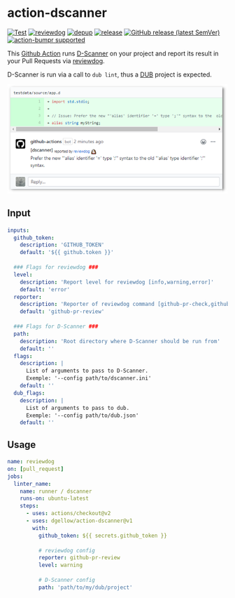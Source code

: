 # action-dscanner

[![Test](https://github.com/dgellow/action-dscanner/workflows/Test/badge.svg)](https://github.com/dgellow/action-dscanner/actions?query=workflow%3ATest)
[![reviewdog](https://github.com/dgellow/action-dscanner/workflows/reviewdog/badge.svg)](https://github.com/dgellow/action-dscanner/actions?query=workflow%3Areviewdog)
[![depup](https://github.com/dgellow/action-dscanner/workflows/depup/badge.svg)](https://github.com/dgellow/action-dscanner/actions?query=workflow%3Adepup)
[![release](https://github.com/dgellow/action-dscanner/workflows/release/badge.svg)](https://github.com/dgellow/action-dscanner/actions?query=workflow%3Arelease)
[![GitHub release (latest SemVer)](https://img.shields.io/github/v/release/dgellow/action-dscanner?logo=github&sort=semver)](https://github.com/dgellow/action-dscanner/releases)
[![action-bumpr supported](https://img.shields.io/badge/bumpr-supported-ff69b4?logo=github&link=https://github.com/haya14busa/action-bumpr)](https://github.com/haya14busa/action-bumpr)

This [Github Action](https://help.github.com/en/actions) runs [D-Scanner](https://github.com/dlang-community/D-Scanner) on your project and report its result in your Pull Requests via [reviewdog](https://github.com/reviewdog/reviewdog).

D-Scanner is run via a call to `dub lint`, thus a [DUB](https://dub.pm/) project is expected.

<p align="center">
  <img src="assets/sample_dropshadow.png">
</p>

## Input

```yaml
inputs:
  github_token:
    description: 'GITHUB_TOKEN'
    default: '${{ github.token }}'

  ### Flags for reviewdog ###
  level:
    description: 'Report level for reviewdog [info,warning,error]'
    default: 'error'
  reporter:
    description: 'Reporter of reviewdog command [github-pr-check,github-pr-review]'
    default: 'github-pr-review'

  ### Flags for D-Scanner ###
  path:
    description: 'Root directory where D-Scanner should be run from'
    default: ''
  flags:
    description: |
      List of arguments to pass to D-Scanner.
      Exemple: '--config path/to/dscanner.ini'
    default: ''
  dub_flags:
    description: |
      List of arguments to pass to dub.
      Exemple: '--config path/to/dub.json'
    default: ''
```

## Usage

```yaml
name: reviewdog
on: [pull_request]
jobs:
  linter_name:
    name: runner / dscanner
    runs-on: ubuntu-latest
    steps:
      - uses: actions/checkout@v2
      - uses: dgellow/action-dscanner@v1
        with:
          github_token: ${{ secrets.github_token }}

          # reviewdog config
          reporter: github-pr-review
          level: warning

          # D-Scanner config
          path: 'path/to/my/dub/project'
```

